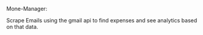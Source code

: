 Mone-Manager:

Scrape Emails using the gmail api to find expenses and see analytics based on that data.

